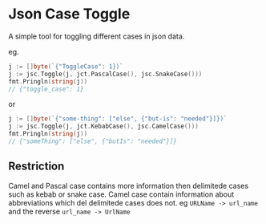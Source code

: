 

# Json Case Toggle

A simple tool for toggling different cases in json data.

eg. 


```go
j := []byte(`{"ToggleCase": 1})`
j := jsc.Toggle(j, jct.PascalCase(), jsc.SnakeCase()))
fmt.Pringln(string(j))
// {"toggle_case": 1}

```

or

```go
j := []byte(`{"some-thing": ["else", {"but-is": "needed"}]})`
j := jsc.Toggle(j, jct.KebabCase(), jsc.CamelCase()))
fmt.Pringln(string(j))
// {"someThing": ["else", {"butIs": "needed"}]}

```


## Restriction 
Camel and Pascal case contains more information then delimitede cases such as kebab 
or snake case. Camel case contain information about abbreviations which del delimitede cases does not.
eg `URLName -> url_name` and the reverse `url_name -> UrlName`

